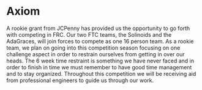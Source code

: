 Axiom
=====

A rookie grant from JCPenny has provided us the opportunity to go forth with competing in FRC. Our two FTC teams, the Solinoids and the AdaGraces, will join forces to compete as one 16 person team. As a rookie team, we plan on going into this competition season focusing on one challenge aspect in order to restrain ourselves from getting in over our heads. The 6 week time restraint is something we have never faced and in order to finish in time we must remember to have good time management and to stay organized. Throughout this competition we will be receiving aid from professional engineers to guide us through our work. 
